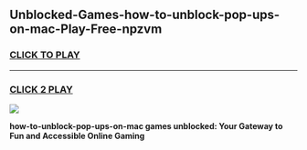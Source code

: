 
## Unblocked-Games-how-to-unblock-pop-ups-on-mac-Play-Free-npzvm
<h3>
<a href="https://premium76.site?title=how-to-unblock-pop-ups-on-mac&ref=23A">CLICK TO PLAY</a></h3>
<hr>

<h3>
<a href="https://premium76.site?title=how-to-unblock-pop-ups-on-mac&ref=23A">CLICK 2 PLAY</a>
  
</h3>

<a href="https://premium76.site?title=how-to-unblock-pop-ups-on-mac&ref=23A"><img src="https://clearcache.store/games.png"></a>


**how-to-unblock-pop-ups-on-mac games unblocked: Your Gateway to Fun and Accessible Online Gaming**
